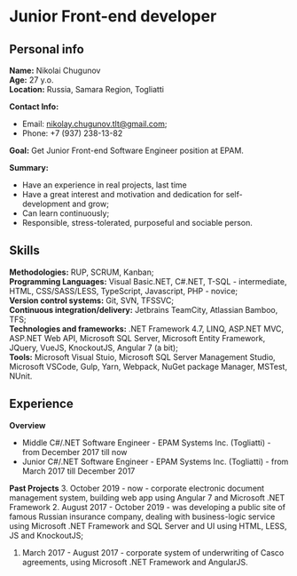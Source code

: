 # Junior Front-end developer

## Personal info
**Name:** Nikolai Chugunov  
**Age:** 27 y.o.  
**Location:** Russia, Samara Region, Togliatti

**Contact Info:**
* Email: nikolay.chugunov.tlt@gmail.com;
* Phone: +7 (937) 238-13-82

**Goal:** Get Junior Front-end Software Engineer position at EPAM.

**Summary:**
* Have an experience in real projects, last time 
* Have a great interest and motivation and dedication for self-development and grow;
* Can learn continuously;
* Responsible, stress-tolerated, purposeful and sociable person.

## Skills
**Methodologies:** RUP, SCRUM, Kanban;  
**Programming Languages:** Visual Basic.NET, C#.NET, T-SQL - intermediate, HTML, CSS/SASS/LESS, TypeScript, Javascript, PHP - novice;  
**Version control systems:** Git, SVN, TFSSVC;  
**Continuous integration/delivery:** Jetbrains TeamCity, Atlassian Bamboo, TFS;  
**Technologies and frameworks:** .NET Framework 4.7, LINQ, ASP.NET MVC, ASP.NET Web API, Microsoft SQL Server, Microsoft Entity Framework, JQuery, VueJS, KnockoutJS, Angular 7 (a bit);  
**Tools:** Microsoft Visual Stuio, Microsoft SQL Server Management Studio, Microsoft VSCode, Gulp, Yarn, Webpack, NuGet package Manager, MSTest, NUnit.

## Experience
**Overview**
* Middle C#/.NET Software Engineer - EPAM Systems Inc. (Togliatti) - from December 2017 till now
* Junior C#/.NET Software Engineer - EPAM Systems Inc. (Togliatti) - from March 2017 till December 2017

**Past Projects**
3. October 2019 - now - corporate electronic document management system, building web app using Angular 7 and Microsoft .NET Framework
2. August 2017 - October 2019 - was developing a public site of famous Russian insurance company, dealing with business-logic service using Microsoft .NET Framework and SQL Server and UI using HTML, LESS, JS and KnockoutJS;
1. March 2017 - August 2017 - corporate system of underwriting of Casco agreements, using Microsoft .NET Framework and AngularJS.
